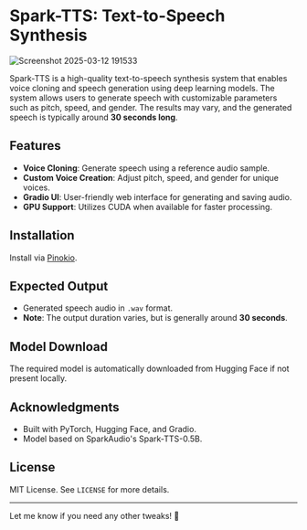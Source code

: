 # Spark-TTS: Text-to-Speech Synthesis  
![Screenshot 2025-03-12 191533](https://github.com/user-attachments/assets/1076221d-73bc-47d4-9a74-1fe7d7d04397)  

Spark-TTS is a high-quality text-to-speech synthesis system that enables voice cloning and speech generation using deep learning models. The system allows users to generate speech with customizable parameters such as pitch, speed, and gender. The results may vary, and the generated speech is typically around **30 seconds long**.  

## Features  
- **Voice Cloning**: Generate speech using a reference audio sample.  
- **Custom Voice Creation**: Adjust pitch, speed, and gender for unique voices.  
- **Gradio UI**: User-friendly web interface for generating and saving audio.  
- **GPU Support**: Utilizes CUDA when available for faster processing.  

## Installation  
Install via [Pinokio](https://pinokio.computer).  

## Expected Output  
- Generated speech audio in `.wav` format.  
- **Note**: The output duration varies, but is generally around **30 seconds**.  

## Model Download  
The required model is automatically downloaded from Hugging Face if not present locally.  

## Acknowledgments  
- Built with PyTorch, Hugging Face, and Gradio.  
- Model based on SparkAudio's Spark-TTS-0.5B.  

## License  
MIT License. See `LICENSE` for more details.  

---

Let me know if you need any other tweaks! 🚀
